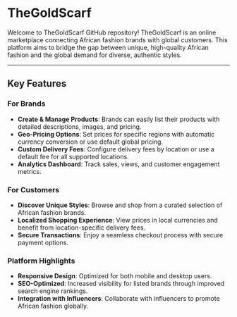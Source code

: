 # TheGoldScarf

Welcome to TheGoldScarf GitHub repository! TheGoldScarf is an online marketplace connecting African fashion brands with global customers. This platform aims to bridge the gap between unique, high-quality African fashion and the global demand for diverse, authentic styles.

---

## Key Features

### For Brands
- **Create & Manage Products**: Brands can easily list their products with detailed descriptions, images, and pricing.
- **Geo-Pricing Options**: Set prices for specific regions with automatic currency conversion or use default global pricing.
- **Custom Delivery Fees**: Configure delivery fees by location or use a default fee for all supported locations.
- **Analytics Dashboard**: Track sales, views, and customer engagement metrics.

### For Customers
- **Discover Unique Styles**: Browse and shop from a curated selection of African fashion brands.
- **Localized Shopping Experience**: View prices in local currencies and benefit from location-specific delivery fees.
- **Secure Transactions**: Enjoy a seamless checkout process with secure payment options.

### Platform Highlights
- **Responsive Design**: Optimized for both mobile and desktop users.
- **SEO-Optimized**: Increased visibility for listed brands through improved search engine rankings.
- **Integration with Influencers**: Collaborate with influencers to promote African fashion globally.
